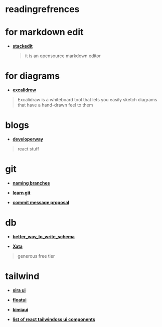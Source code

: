 # readingrefrences

# for markdown edit

- [**stackedit**](https://stackedit.io/app#)

  > it is an opensource markdown editor

# for diagrams

- [**excalidrow**](https://excalidraw.com/)

> Excalidraw is a whiteboard tool that lets you easily sketch diagrams that have a hand-drawn feel to them

# blogs

- [**developerway**](https://www.developerway.com/)

> react stuff

# git

- [**naming branches**](https://tilburgsciencehub.com/topics/automation/version-control/advanced-git/naming-git-branches/)

- [**learn git**](https://www.atlassian.com/git/tutorials)

- [**commit message proposal**](https://gist.github.com/abravalheri/34aeb7b18d61392251a2)

# db

- [**better_way_to_write_schema**](https://www.sisense.com/blog/better-sql-schema/)

- [**Xata**](https://xata.io/pricing)

> generous free tier

# tailwind

- [**sira ui**](https://sira.riazer.com/)

- [**floatui**](https://floatui.com/components)

- [**kimiaui**](https://kimia-ui.vercel.app/components/accordion)

- [**list of react tailwindcss ui components**](https://github.com/hevar/awesome-react-tailwindcss-ui-components)
